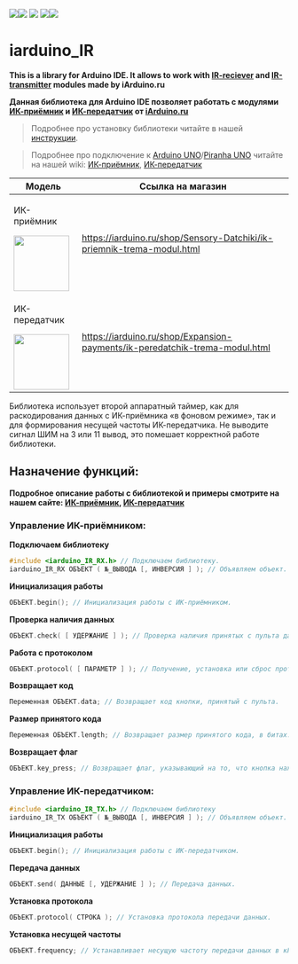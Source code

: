 [![](https://iarduino.ru/img/logo.svg)](https://iarduino.ru)[![](https://wiki.iarduino.ru/img/git-shop.svg?3)](https://iarduino.ru) [![](https://wiki.iarduino.ru/img/git-wiki.svg?2)](https://wiki.iarduino.ru) [![](https://wiki.iarduino.ru/img/git-lesson.svg?2)](https://lesson.iarduino.ru)[![](https://wiki.iarduino.ru/img/git-forum.svg?2)](http://forum.trema.ru)

# iarduino\_IR

**This is a library for Arduino IDE. It allows to work with [IR-reciever](https://iarduino.ru/shop/Sensory-Datchiki/ik-priemnik-trema-modul.html) and [IR-transmitter](https://iarduino.ru/shop/Expansion-payments/ik-peredatchik-trema-modul.html) modules made by iArduino.ru**

**Данная библиотека для Arduino IDE позволяет работать с модулями [ИК-приёмник](https://iarduino.ru/shop/Sensory-Datchiki/ik-priemnik-trema-modul.html) и [ИК-передатчик](https://iarduino.ru/shop/Expansion-payments/ik-peredatchik-trema-modul.html) от [iArduino.ru](https://iarduino.ru)**

> Подробнее про установку библиотеки читайте в нашей [инструкции](https://wiki.iarduino.ru/page/Installing_libraries/).

> Подробнее про подключение к [Arduino UNO](https://iarduino.ru/shop/boards/arduino-uno-r3.html)/[Piranha UNO](https://iarduino.ru/shop/boards/piranha-uno-r3.html) читайте на нашей wiki: [ИК-приёмник](https://wiki.iarduino.ru/page/ik-priemnik/), [ИК-передатчик](https://wiki.iarduino.ru/page/ik-peredatchik/)


| Модель | Ссылка на магазин |
|---|---|
| <p>ИК-приёмник</p> <img src="https://wiki.iarduino.ru/img/resources/620/620.svg" width="100px"></img>| https://iarduino.ru/shop/Sensory-Datchiki/ik-priemnik-trema-modul.html |
| <p>ИК-передатчик</p> <img src="https://wiki.iarduino.ru/img/resources/758/758.svg" width="100px"></img>| https://iarduino.ru/shop/Expansion-payments/ik-peredatchik-trema-modul.html |


Библиотека использует второй аппаратный таймер, как для раскодирования данных с ИК-приёмника «в фоновом режиме», так и для формирования несущей частоты ИК-передатчика. Не выводите сигнал ШИМ на 3 или 11 вывод, это помешает корректной работе библиотеки.


## Назначение функций:

**Подробное описание работы с библиотекой и примеры смотрите на нашем сайте: [ИК-приёмник](https://wiki.iarduino.ru/page/ik-priemnik/), [ИК-передатчик](https://wiki.iarduino.ru/page/ik-peredatchik/)**

### Управление ИК-приёмником:

**Подключаем библиотеку**

```C++
#include <iarduino_IR_RX.h> // Подключаем библиотеку.
iarduino_IR_RX ОБЪЕКТ ( №_ВЫВОДА [, ИНВЕРСИЯ ] ); // Объявляем объект.
```

**Инициализация работы** 

```C++
ОБЪЕКТ.begin(); // Инициализация работы с ИК-приёмником.
```

**Проверка наличия данных** 

```C++
ОБЪЕКТ.check( [ УДЕРЖАНИЕ ] ); // Проверка наличия принятых с пульта данных.
```

**Работа с протоколом** 

```C++
ОБЪЕКТ.protocol( [ ПАРАМЕТР ] ); // Получение, установка или сброс протокола передачи данных.
```

**Возвращает код** 

```C++
Переменная ОБЪЕКТ.data; // Возвращает код кнопки, принятый с пульта.
```

**Размер принятого кода** 

```C++
Переменная ОБЪЕКТ.length; // Возвращает размер принятого кода, в битах.
```

**Возвращает флаг**

```C++
ОБЪЕКТ.key_press; // Возвращает флаг, указывающий на то, что кнопка нажимается а не удерживается.
```

### Управление ИК-передатчиком:

```C++
#include <iarduino_IR_TX.h> // Подключаем библиотеку
iarduino_IR_TX ОБЪЕКТ ( №_ВЫВОДА [, ИНВЕРСИЯ ] ); // Объявляем объект.
```

**Инициализация работы** 

```C++
ОБЪЕКТ.begin(); // Инициализация работы с ИК-передатчиком.
```

**Передача данных**

```C++
ОБЪЕКТ.send( ДАННЫЕ [, УДЕРЖАНИЕ ] ); // Передача данных.
```

**Установка протокола** 

```C++
ОБЪЕКТ.protocol( СТРОКА ); // Установка протокола передачи данных.
```

**Установка несущей частоты** 

```C++
ОБЪЕКТ.frequency; // Устанавливает несущую частоту передачи данных в кГц.
```

